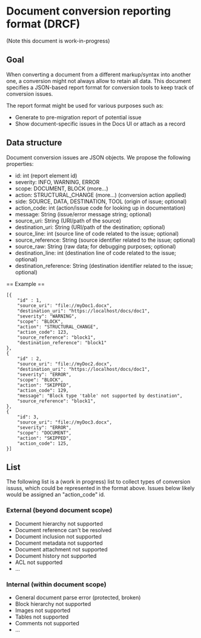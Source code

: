 # Document conversion reporting format (DRCF)

(Note this document is work-in-progress)

## Goal
When converting a document from a different markup/syntax into another one, a conversion might not always allow to retain all data. This document specifies a JSON-based report format for conversion tools to keep track of conversion issues.

The report format might be used for various purposes such as:
- Generate to pre-migration report of potential issue
- Show document-specific issues in the Docs UI or attach as a record

## Data structure
Document conversion issues are JSON objects. We propose the following properties:
- id: int (report element id)
- severity: INFO, WARNING, ERROR
- scope: DOCUMENT, BLOCK (more...)
- action: STRUCTURAL_CHANGE (more...) (conversion action applied)
- side: SOURCE, DATA, DESTINATION, TOOL (origin of issue; optional)
- action_code: int (action/issue code for looking up in documentation)
- message: String (issue/error message string; optional)
- source_uri: String (URI/path of the source)
- destination_uri: String (URI/path of the destination; optional)
- source_line: int (source line of code related to the issue; optional)
- source_reference: String (source identifier related to the issue; optional)
- source_raw: String (raw data; for debugging purposes; optional)
- destination_line: int (destination line of code related to the issue; optional)
- destination_reference: String (destination identifier related to the issue; optional)

== Example ==
```
[{
	"id" : 1,
	"source_uri": "file://myDoc1.docx",
	"destination_uri": "https://localhost/docs/doc1",
	"severity": "WARNING",
	"scope": "BLOCK",
	"action": "STRUCTURAL_CHANGE",
	"action_code": 123,
	"source_reference": "block1",
	"destination_reference": "block1"
},
{
	"id" : 2,
	"source_uri": "file://myDoc2.docx",
	"destination_uri": "https://localhost/docs/doc1",
	"severity": "ERROR",
	"scope": "BLOCK",
	"action": "SKIPPED",
	"action_code": 129,
	"message": "Block type 'table' not supported by destination",
	"source_reference": "block1",
},
{
	"id": 3,
	"source_uri": "file://myDoc3.docx",
	"severity": "ERROR",
	"scope": "DOCUMENT",
	"action": "SKIPPED",
	"action_code": 125,
}]
```

## List
The following list is a (work in progress) list to collect types of conversion issuss, which could be represented in the format above. Issues below likely would be assigned an "action_code" id.

### External (beyond document scope)
- Document hierarchy not supported
- Document reference can't be resolved
- Document inclusion not supported
- Document metadata not supported
- Document attachment not supported
- Document history not supported
- ACL not supported
- ...

### Internal (within document scope)
- General document parse error (protected, broken)
- Block hierarchy not supported
- Images not supported
- Tables not supported
- Comments not supported
- ...
